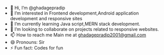 - 👋 Hi, I’m @ghadagepradip
- 👀 I’m interested in Frontend development,Android application development and responsive sites
- 🌱 I’m currently learning Java script,MERN stack development.
- 💞️ I’m looking to collaborate on projects related to responsive websites.
- 📫 How to reach me Main me at ghadagepradip2001@gmail.com
- 😄 Pronouns: Sir
- ⚡ Fun fact: Codes for fun

<!---
ghadagepradip/ghadagepradip is a ✨ special ✨ repository because its `README.md` (this file) appears on your GitHub profile.
You can click the Preview link to take a look at your changes.
--->

